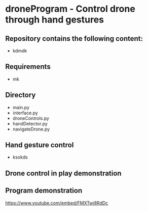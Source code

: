 # droneProgram - Control drone through hand gestures

## Repository contains the following content:
- kdmdk

## Requirements
- mk

## Directory
- main.py
- interface.py
- droneControls.py
- handDetector.py
- navigateDrone.py

## Hand gesture control
- ksokds

## Drone control in play demonstration


## Program demonstration
https://www.youtube.com/embed/FMXTwj8RdDc

